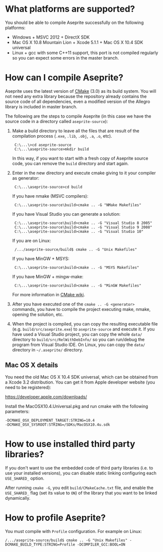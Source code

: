 # What platforms are supported?

You should be able to compile Aseprite successfully on the following
platforms:

* Windows + MSVC 2012 + DirectX SDK
* Mac OS X 10.8 Mountain Lion + Xcode 5.1.1 + Mac OS X 10.4 SDK universal
* Linux + gcc with some C++11 support, this port is not compiled
  regularly so you can expect some errors in the master branch.

# How can I compile Aseprite?

Aseprite uses the latest version of [CMake](http://www.cmake.org/)
(3.0) as its build system. You will not need any extra library
because the repository already contains the source code of all
dependencies, even a modified version of the Allegro library is
included in master branch.

The following are the steps to compile Aseprite (in this case we have
the source code in a directory called `aseprite-source`):

1. Make a build directory to leave all the files that are result of
   the compilation process (`.exe`, `.lib`, `.obj`, `.a`, `.o`, etc).

        C:\...\>cd aseprite-source
        C:\...\aseprite-source>mkdir build

   In this way, if you want to start with a fresh copy of Aseprite
   source code, you can remove the `build` directory and start again.

2. Enter in the new directory and execute cmake giving to it
   your compiler as generator:

        C:\...\aseprite-source>cd build

   If you have nmake (MSVC compilers):

        C:\...\aseprite-source\build>cmake .. -G "NMake Makefiles"

   If you have Visual Studio you can generate a solution:

        C:\...\aseprite-source\build>cmake .. -G "Visual Studio 8 2005"
        C:\...\aseprite-source\build>cmake .. -G "Visual Studio 9 2008"
        C:\...\aseprite-source\build>cmake .. -G "Visual Studio 10"

   If you are on Linux:

        /.../aseprite-source/build$ cmake .. -G "Unix Makefiles"

   If you have MinGW + MSYS:

        C:\...\aseprite-source\build>cmake .. -G "MSYS Makefiles"

   If you have MinGW + mingw-make:

        C:\...\aseprite-source\build>cmake .. -G "MinGW Makefiles"

   For more information in [CMake wiki](http://www.vtk.org/Wiki/CMake_Generator_Specific_Information).
    
3. After you have executed one of the `cmake .. -G <generator>`
   commands, you have to compile the project executing make, nmake,
   opening the solution, etc.

4. When the project is compiled, you can copy the resulting executable
   file (e.g. `build/src/aseprite.exe`) to `aseprite-source` and
   execute it. If you have used a Visual Studio project, you can copy
   the whole `data/` directory to `build/src/RelWithDebInfo/` so you
   can run/debug the program from Visual Studio IDE. On Linux, you can
   copy the `data/` directory in `~/.aseprite/` directory.

## Mac OS X details

You need the old Mac OS X 10.4 SDK universal, which can be obtained
from a Xcode 3.2 distribution. You can get it from Apple developer
website (you need to be registered):

  https://developer.apple.com/downloads/

Install the MacOSX10.4.Universal.pkg and run cmake with the following
parameters:

    -DCMAKE_OSX_DEPLOYMENT_TARGET:STRING=10.4
    -DCMAKE_OSX_SYSROOT:STRING=/SDKs/MacOSX10.4u.sdk

# How to use installed third party libraries?

If you don't want to use the embedded code of third party libraries
(i.e. to use your installed versions), you can disable static linking
configuring each `USE_SHARED_` option.

After running `cmake -G`, you edit `build/CMakeCache.txt` file, and
enable the `USE_SHARED_` flag (set its value to `ON`) of the library
that you want to be linked dynamically.

# How to profile Aseprite?

You must compile with `Profile` configuration. For example on Linux:

    /.../aseprite-source/build$ cmake .. -G "Unix Makefiles" -DCMAKE_BUILD_TYPE:STRING=Profile -DCOMPILER_GCC:BOOL=ON
